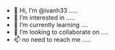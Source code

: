 - 👋 Hi, I’m @ivanh33 .....
- 👀 I’m interested in .....
- 🌱 I’m currently learning ....
- 💞️ I’m looking to collaborate on ....
- 📫 no need to reach me .....
<!---
ivanh33/ivanh33 is a ✨ special ✨ repository because its `README.md` (this file) appears on your GitHub profile.
You can click the Preview link to take a look at your changes.
--->
